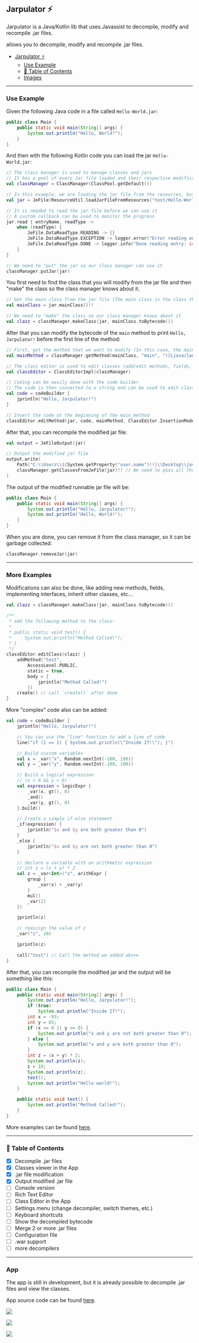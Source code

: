 ## Jarpulator ⚡️

Jarpulator is a Java/Kotlin lib that uses Javassist to decompile, modify and recompile .jar files.

allows you to decompile, modify and recompile .jar files.

<!-- TOC -->

* [Jarpulator ⚡️](#jarpulator-)
    * [Use Example](#use-example)
    * [📝 Table of Contents](#-table-of-contents)
    * [Images](#images)

<!-- TOC -->

---

### Use Example

Given the following Java code in a file called `Hello-World.jar`:

```java
public class Main {
    public static void main(String[] args) {
        System.out.println("Hello, World!");
    }
}
```

And then with the following Kotlin code you can load the jar `Hello-World.jar`:

```kotlin
// The class manager is used to manage classes and jars
// It has a pool of every Jar file loaded and their respective modifications
val classManager = ClassManager(ClassPool.getDefault())

// In this example, we are loading the jar file from the resources, but it can be loaded from anywhere
val jar = JeFile(ResourceUtil.loadJarFileFromResources("test/Hello-World.jar"))

// It is needed to read the jar file before we can use it
// A custom callback can be used to monitor the progress
jar.read { entryName, readType ->
    when (readType) {
        JeFile.DataReadType.READING -> {}
        JeFile.DataReadType.EXCEPTION -> logger.error("Error reading entry: $entryName")
        JeFile.DataReadType.DONE -> logger.info("Done reading entry: $entryName")
    }
}

// We need to "put" the jar so our class manager can use it
classManager.putJar(jar)
```

You first need to find the class that you will modify from the jar file and then "make" the class so the class manager
knows about it.

```kotlin
// Get the main class from the jar file (The main class is the class that contains the main method!)
val mainClass = jar.mainClass()!!

// We need to "make" the class so our class manager knows about it
val clazz = classManager.makeClass(jar, mainClass.toBytecode())
```

After that you can modify the bytecode of the `main` method to print `Hello, Jarpulator!` before the first line of the
method:

```kotlin
// First, get the method that we want to modify (In this case, the main method)
val mainMethod = classManager.getMethod(mainClass, "main", "([Ljava/lang/String;)V")!!

// The class editor is used to edit classes (add/edit methods, fields, etc...)
val classEditor = ClassEditorImpl(classManager)

// Coding can be easily done with the code builder
// The code is then converted to a string and can be used to edit classes
val code = codeBuilder {
    jprintln("Hello, Jarpulator!")
}

// Insert the code at the beginning of the main method
classEditor.editMethod(jar, code, mainMethod, ClassEditor.InsertionMode.SOURCE_BEGIN)
```

After that, you can recompile the modified jar file:

```kotlin
val output = JeFileOutput(jar)

// Output the modified jar file
output.write(
    Path("C:\\Users\\${System.getProperty("user.name")!!}\\Desktop\\java-hello-world\\Hello-World-Modified.jar"),
    classManager.getClassesFromJeFile(jar)!! // We need to pass all the edited classes to the output, so they can save the changes
)
```

The output of the modified runnable jar file will be:

```java
public class Main {
    public static void main(String[] args) {
        System.out.println("Hello, Jarpulator!");
        System.out.println("Hello, World!");
    }
}
```

When you are done, you can remove it from the class manager, so it can be garbage collected:

```kotlin
classManager.removeJar(jar)
```

---

### More Examples

Modifications can also be done, like adding new methods, fields, implementing interfaces, inherit other classes, etc...

```kotlin
val clazz = classManager.makeClass(jar, mainClass.toBytecode())

/**
 * add the following method to the class:
 *
 * public static void test() {
 *     System.out.println("Method Called!");
 * }
 */
classEditor.editClass(clazz) {
    addMethod("test",
        AccessLevel.PUBLIC,
        static = true,
        body = {
            jprintln("Method Called!")
        })
    create() // call `create()` after done
}
```

More "complex" code also can be added:

```kotlin
val code = codeBuilder {
    jprintln("Hello, Jarpulator!")

    // You can use the "line" function to add a line of code
    line("if (1 == 1) { System.out.println(\"Inside If!\"); }")

    // Build custom variables
    val x = _var("x", Random.nextInt(-100, 100))
    val y = _var("y", Random.nextInt(-100, 100))

    // Build a logical expression
    // (x > 0 && y > 0)
    val expression = logicExpr {
        _var(x, gt(), 0)
        _and()
        _var(y, gt(), 0)
    }.build()

    // Create a simple if-else statement
    _if(expression) {
        jprintln("$x and $y are both greater than 0")
    }
    _else {
        jprintln("$x and $y are not both greater than 0")
    }

    // declare a variable with an arithmetic expression
    // int z = (x + y) * 2
    val z = _var<Int>("z", arithExpr {
        group {
            _var(x) + _var(y)
        }
        mul()
        _var(2)
    })

    jprintln(z)

    // reassign the value of z
    _var("z", 10)

    jprintln(z)

    call("test") // Call the method we added above
}
```

After that, you can recompile the modified jar and the output will be something like this:

```java
public class Main {
    public static void main(String[] args) {
        System.out.println("Hello, Jarpulator!");
        if (true)
            System.out.println("Inside If!");
        int x = -93;
        int y = 65;
        if (x <= 0 || y <= 0) {
            System.out.println("x and y are not both greater than 0");
        } else {
            System.out.println("x and y are both greater than 0");
        }
        int z = (x + y) * 2;
        System.out.println(z);
        z = 10;
        System.out.println(z);
        test();
        System.out.println("Hello world!");
    }

    public static void test() {
        System.out.println("Method Called!");
    }
}
```

More examples can be found [here](src/test/kotlin/ClassEditorTest.kt).

---

### 📝 Table of Contents

- [x] Decompile .jar files
- [x] Classes viewer in the App
- [x] .jar file modification
- [x] Output modified .jar file
- [ ] Console version
- [ ] Rich Text Editor
- [ ] Class Editor in the App
- [ ] Settings menu (change decompiler, switch themes, etc.)
- [ ] Keyboard shortcuts
- [ ] Show the decompiled bytecode
- [ ] Merge 2 or more .jar files
- [ ] Configuration file
- [ ] .war support
- [ ] more decompilers

---

### App

The app is still in development, but it is already possible to decompile .jar files and view the classes.

App source code can be found [here](src/main/java/me/ex4ltado/jareditor/app).

![](/images/EmptyGUI.png)

![](/images/DecompiledJar.png)

![](/images/ModifiedJar.png)